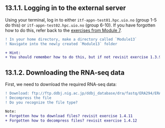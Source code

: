 ## 13.1.1. Logging in to the external server
Using your terminal, log in to either `itf-appn-test01.hpc.uio.no` (group 1-5 do this) or `itf-appn-test02.hpc.uio.no` (group
6-10). If you have forgotten how to do this, refer back to the [exercises from Module 7](https://github.com/BIOS3010/Module-7---HTS/blob/main/00-Get_started.md#logging-on-to-the-server).

```diff
! In your home directory, make a directory called `Module13` 
! Navigate into the newly created `Module13` folder
```

```diff
+ Hint:
+ You should remember how to do this, but if not revisit exercise 1.3.9 and 1.3.3
```

## 13.1.2. Downloading the RNA-seq data
First, we need to download the required RNA-seq data:
```diff
! Download: ftp://ftp.ddbj.nig.ac.jp/ddbj_database/dra/fastq/ERA294/ERA294220/ERX424840/ERR458493.fastq.bz2
! Decompress the file
! Do you recognize the file type?
```
```diff
Note: 
+ Forgotten how to download files? revisit exercise 1.4.11
+ Forgotten how to decompress files? revisit exercise 1.4.12
```


